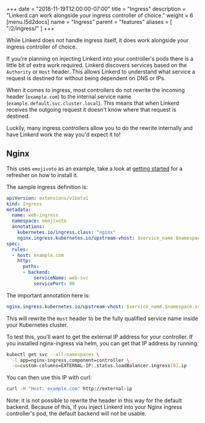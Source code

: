 +++
date = "2018-11-19T12:00:00-07:00"
title = "Ingress"
description = "Linkerd can work alongside your ingress controller of choice."
weight = 6
[menu.l5d2docs]
  name = "Ingress"
  parent = "features"
aliases = [
  "/2/ingress/"
]
+++

While Linkerd does not handle ingress itself, it does work alongside your
ingress controller of choice.

If you're planning on injecting Linkerd into your controller's pods there is a
little bit of extra work required. Linkerd discovers services based on the
`Authority` or `Host` header. This allows Linkerd to understand what service a
request is destined for without being dependent on DNS or IPs.

When it comes to ingress, most controllers do not rewrite the
incoming header (`example.com`) to the internal service name
(`example.default.svc.cluster.local`). This means that when Linkerd receives the
outgoing request it doesn't know where that request is destined.

Luckily, many ingress controllers allow you to do the rewrite internally and
have Linkerd work the way you'd expect it to!

## Nginx

This uses `emojivoto` as an example, take a look at
[getting started](/2/getting-started/) for a refresher on how to install it.

The sample ingress definition is:

```yaml
apiVersion: extensions/v1beta1
kind: Ingress
metadata:
  name: web-ingress
  namespace: emojivoto
  annotations:
    kubernetes.io/ingress.class: "nginx"
    nginx.ingress.kubernetes.io/upstream-vhost: $service_name.$namespace.svc.cluster.local
spec:
  rules:
  - host: example.com
    http:
      paths:
      - backend:
          serviceName: web-svc
          servicePort: 80
```

The important annotation here is:

```yaml
nginx.ingress.kubernetes.io/upstream-vhost: $service_name.$namespace.svc.cluster.local
```

This will rewrite the `Host` header to be the fully qualified service name
inside your Kubernetes cluster.

To test this, you'll want to get the external IP address for your controller. If
you installed nginx-ingress via helm, you can get that IP address by running:

```bash
kubectl get svc --all-namespaces \
  -l app=nginx-ingress,component=controller \
  -o=custom-columns=EXTERNAL-IP:.status.loadBalancer.ingress[0].ip
```

You can then use this IP with curl:

```bash
curl -H "Host: example.com" http://external-ip
```

Note: it is not possible to rewrite the header in this way for the default
backend. Because of this, if you inject Linkerd into your Nginx ingress
controller's pod, the default backend will not be usable.
